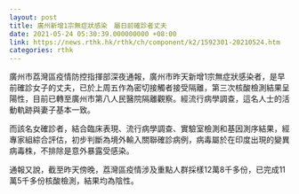 ```yaml
---
layout: post
title: 廣州新增1宗無症狀感染　屬日前確診者丈夫
date: 2021-05-24 05:30:39.000000000 +08:00
link: https://news.rthk.hk/rthk/ch/component/k2/1592301-20210524.htm
categories: rthk
---
```


廣州市荔灣區疫情防控指揮部深夜通報，廣州市昨天新增1宗無症狀感染者，是早前確診女子的丈夫，已於上周五作為密切接觸者接受隔離，第三次核酸檢測結果呈陽性，目前已轉至廣州市第八人民醫院隔離觀察。經流行病學調查，這名人士的活動軌跡與妻子基本一致。

而該名女確診者，結合臨床表現、流行病學調查、實驗室檢測和基因測序結果，經專家組綜合評估，初步判斷為境外輸入關聯確診病例，病毒屬於在印度出現的變異病毒株，不排除是意外暴露受感染。

通報又說，截至昨天傍晚，荔灣區疫情涉及重點人群採樣12萬8千多份，已完成11萬5千多份核酸檢測，結果均為陰性。
